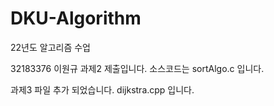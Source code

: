 # DKU-Algorithm
22년도 알고리즘 수업

32183376 이원규 과제2 제출입니다.
소스코드는 sortAlgo.c 입니다.

과제3 파일 추가 되었습니다.
dijkstra.cpp 입니다.
